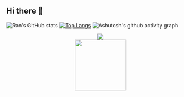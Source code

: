 ## Hi there 👋

<!--
**Sen-Ran/Sen-Ran** is a ✨ _special_ ✨ repository because its `README.md` (this file) appears on your GitHub profile.

Here are some ideas to get you started:

- 🔭 I’m currently working on ...
- 🌱 I’m currently learning ...
- 👯 I’m looking to collaborate on ...
- 🤔 I’m looking for help with ...
- 💬 Ask me about ...
- 📫 How to reach me: ...
- 😄 Pronouns: ...
- ⚡ Fun fact: ...
<div align="center"> <img src="https://metrics.lecoq.io/Sen-Ran?template=classic&config.timezone=Asia%2FShanghai"> </div>
<div align="center"> <img src="https://github-readme-streak-stats.herokuapp.com/?user=Sen-Ran" /> </div>
<div align="center"> <img src="https://activity-graph.herokuapp.com/graph?username=Sen-Ran&theme=xcode" /> </div>

<div align="center"> <img src="https://visitor-badge.glitch.me/badge?page_id=Sen-Ran" /> </div>
-->


![Ran's GitHub stats](https://github-readme-stats.vercel.app/api?username=Sen-Ran&count_private=true&show_icons=true&hide=stars)
[![Top Langs](https://github-readme-stats.vercel.app/api/top-langs/?username=Sen-Ran&layout=compact)](https://github.com/Sen-Ran/github-readme-stats)
![Ashutosh's github activity graph](https://github-readme-activity-graph.vercel.app/graph?username=Sen-Ran&theme=vue)


<div align="center"> <img src="https://github-readme-stats.vercel.app/api/top-langs/?username=Sen-Ran&hide_title=true&hide_border=true&layout=compact&langs_count=6&text_color=000&icon_color=fff&bg_color=0,52fa5a,4dfcff,c64dff&theme=graywhite" /> </div>
<div align="center"> <img height="137px" src="https://github-readme-stats.vercel.app/api?username=Sen-Ran&hide_title=true&hide_border=true&show_icons=trueline_height=21&text_color=000&icon_color=000&bg_color=0,ea6161,ffc64d,fffc4d,52fa5a&theme=graywhite" /> </div>



